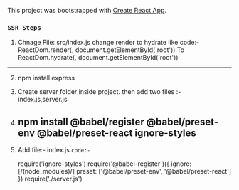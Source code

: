 This project was bootstrapped with [Create React App](https://github.com/facebook/create-react-app).


### `SSR Steps`
1) Chnage File: src/index.js
   change render to hydrate like
   code:-
   ReactDom.render(<App />, document.getElementById('root'))
   To
   ReactDom.hydrate(<App />, document.getElementById('root'))
--------------------------------------------------------------------------------------------------------------------
2) npm install express
3) Create server folder inside project.
   then add two files :- index.js,server.js
4) npm install @babel/register @babel/preset-env @babel/preset-react ignore-styles
   -----------------------------------------------------------------------------------------------------------------
5) Add file:- index.js
   `code:-`
   
   require('ignore-styles')
   require('@babel-register')({
    ignore: [/(node_modules)/]
    preset: ['@babel/preset-env', '@babel/preset-react']
   })
   require('./server.js')
